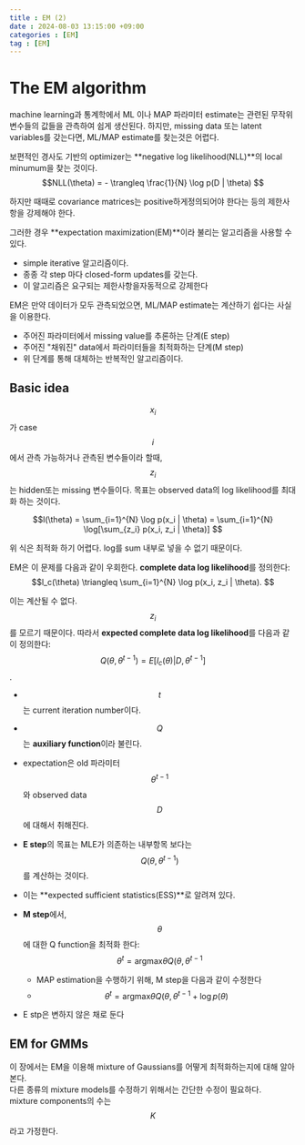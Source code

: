 ```yaml
---
title : EM (2)
date : 2024-08-03 13:15:00 +09:00
categories : [EM]
tag : [EM]
---
```

<script src="https://cdn.mathjax.org/mathjax/latest/MathJax.js?config=TeX-AMS-MML_HTMLorMML" type="text/javascript"></script>

# The EM algorithm

machine learning과 통계학에서 ML 이나 MAP 파라미터 estimate는 관련된 무작위 변수들의 값들을 관측하여 쉽게 생산된다.
하지만, missing data 또는 latent variables를 갖는다면, ML/MAP estimate를 찾는것은 어렵다.


보편적인 경사도 기반의 optimizer는 **negative log likelihood(NLL)**의 local minumum을
찾는 것이다.   
$$NLL(\theta) = - \trangleq \frac{1}{N} \log p(D | \theta) $$


하지만 때때로 covariance matrices는 positive하게정의되어야 한다는 등의 제한사항을 강제해야 한다. 

그러한 경우 **expectation maximization(EM)**이라 불리는 알고리즘을 사용할 수 있다.
+ simple iterative 알고리즘이다.
+ 종종 각 step 마다 closed-form updates를 갖는다.
+ 이 알고리즘은 요구되는 제한사항을자동적으로 강제한다


EM은 만약 데이터가 모두 관측되었으면, ML/MAP estimate는 계산하기 쉽다는 사실을 이용한다.   
+ 주어진 파라미터에서 missing value를 추론하는 단계(E step)
+ 주어진 "채워진" data에서 파라미터들을 최적화하는 단계(M step)
+ 위 단계를 통해 대체하는 반복적인 알고리즘이다.


## Basic idea

$$x_i$$가 case $$i$$에서 관측 가능하거나 관측된 변수들이라 할때, $$z_i$$는 hidden또는
missing 변수들이다. 목표는 observed data의 log likelihood를 최대화 하는 것이다.

$$l(\theta) = \sum_{i=1}^{N} \log p(x_i | \theta) = \sum_{i=1}^{N} \log[\sum_{z_i} p(x_i, z_i | \theta)] $$


위 식은 최적화 하기 어렵다. log를 sum 내부로 넣을 수 없기 때문이다.

EM은 이 문제를 다음과 같이 우회한다. **complete data log likelihood**를 정의한다:   
$$l_c(\theta) \triangleq \sum_{i=1}^{N} \log p(x_i, z_i | \theta). $$


이는 계산될 수 없다. $$z_i$$를 모르기 때문이다. 
따라서 **expected complete data log likelihood**를 다음과 같이 정의한다:   
$$Q(\theta, \theta^{t-1}) = E[l_c(\theta) | D, \theta^{t-1} ] $$.  
+ $$t$$는 current iteration number이다.
+ $$Q$$는 **auxiliary function**이라 불린다.
+ expectation은 old 파라미터 $$\theta^{t-1}$$와 observed data $$D$$에 대해서 취해진다.
+ **E step**의 목표는 MLE가 의존하는 내부항목 보다는
$$Q(\theta, \theta^{t-1})$$를 계산하는 것이다.
+ 이는 **expected sufficient statistics(ESS)**로 알려져 있다.

+ **M step**에서, $$\theta$$에 대한 Q function을 최적화 한다:   
$$\theta^t = \text{argmax}{\theta} Q(\theta, \theta^{t-1}$$
    + MAP estimation을 수행하기 위해, M step을 다음과 같이 수정한다
    + $$\theta^t = \text{argmax}{\theta} Q(\theta, \theta^{t-1} + \log p(\theta)$$
 
+ E stp은 변하지 않은 채로 둔다


## EM for GMMs
이 장에서는 EM을 이용해 mixture of Gaussians를 어떻게 최적화하는지에 대해 알아본다.   
다른 종류의 mixture models를 수정하기 위해서는 간단한 수정이 필요하다.   
mixture components의 수는 $$K$$라고 가정한다.
